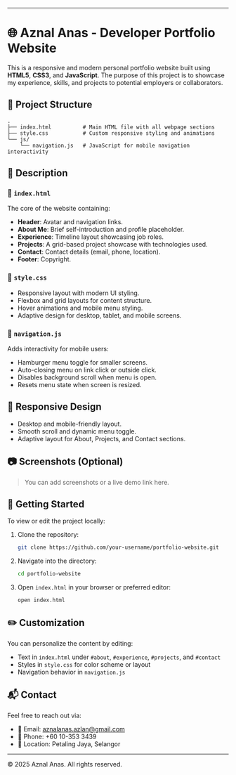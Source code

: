 
---


# 🌐 Aznal Anas - Developer Portfolio Website

This is a responsive and modern personal portfolio website built using **HTML5**, **CSS3**, and **JavaScript**. The purpose of this project is to showcase my experience, skills, and projects to potential employers or collaborators.

## 📁 Project Structure

```
.
├── index.html          # Main HTML file with all webpage sections
├── style.css           # Custom responsive styling and animations
└── js/
    └── navigation.js   # JavaScript for mobile navigation interactivity
```

## 📄 Description

### 🔹 `index.html`
The core of the website containing:
- **Header**: Avatar and navigation links.
- **About Me**: Brief self-introduction and profile placeholder.
- **Experience**: Timeline layout showcasing job roles.
- **Projects**: A grid-based project showcase with technologies used.
- **Contact**: Contact details (email, phone, location).
- **Footer**: Copyright.

### 🔹 `style.css`
- Responsive layout with modern UI styling.
- Flexbox and grid layouts for content structure.
- Hover animations and mobile menu styling.
- Adaptive design for desktop, tablet, and mobile screens.

### 🔹 `navigation.js`
Adds interactivity for mobile users:
- Hamburger menu toggle for smaller screens.
- Auto-closing menu on link click or outside click.
- Disables background scroll when menu is open.
- Resets menu state when screen is resized.

## 📱 Responsive Design
- Desktop and mobile-friendly layout.
- Smooth scroll and dynamic menu toggle.
- Adaptive layout for About, Projects, and Contact sections.

## 📷 Screenshots (Optional)
> You can add screenshots or a live demo link here.

## 🚀 Getting Started

To view or edit the project locally:

1. Clone the repository:
   ```bash
   git clone https://github.com/your-username/portfolio-website.git
   ```

2. Navigate into the directory:
   ```bash
   cd portfolio-website
   ```

3. Open `index.html` in your browser or preferred editor:
   ```bash
   open index.html
   ```

## ✏️ Customization

You can personalize the content by editing:

- Text in `index.html` under `#about`, `#experience`, `#projects`, and `#contact`
- Styles in `style.css` for color scheme or layout
- Navigation behavior in `navigation.js`

## 📬 Contact

Feel free to reach out via:

- 📧 Email: aznalanas.azlan@gmail.com  
- 📱 Phone: +60 10-353 3439  
- 📍 Location: Petaling Jaya, Selangor

---

© 2025 Aznal Anas. All rights reserved.
